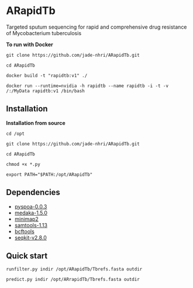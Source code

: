 # ARapidTb
Targeted sputum sequencing for rapid and comprehensive drug resistance of Mycobacterium tuberculosis

**To run with Docker**

``git clone https://github.com/jade-nhri/ARapidTb.git``

``cd ARapidTb``

``docker build -t "rapidtb:v1" ./``

``docker run --runtime=nvidia -h rapidtb --name rapidtb -i -t -v /:/MyData rapidtb:v1 /bin/bash``


Installation
------------
**Installation from source**

``cd /opt``

``git clone https://github.com/jade-nhri/ARapidTb.git``

``cd ARapidTb``

``chmod +x *.py``

``export PATH="$PATH:/opt/ARapidTb"``


## Dependencies

- [pyspoa-0.0.3](https://github.com/nanoporetech/pyspoa)
- [medaka-1.5.0](https://github.com/nanoporetech/medaka)
- [minimap2](https://github.com/lh3/minimap2)
- [samtools-1.13](http://github.com/samtools/)
- [bcftools](https://github.com/samtools/bcftools)
- [seqkit-v2.8.0](https://github.com/shenwei356/seqkit)

Quick start
------------
``runfilter.py indir /opt/ARapidTb/Tbrefs.fasta outdir``

``predict.py indir /opt/ARrapidTb/Tbrefs.fasta outdir``
